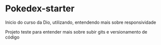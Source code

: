 # Pokedex-starter
Inicio do curso da Dio, utilizando, entendendo mais sobre responsividade

Projeto teste para entender mais sobre subir gits e versionamento de código
